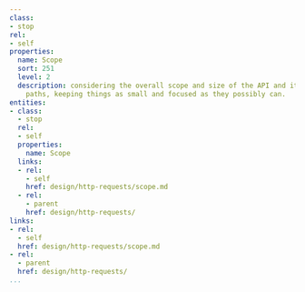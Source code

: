 ```yaml
---
class:
- stop
rel:
- self
properties:
  name: Scope
  sort: 251
  level: 2
  description: considering the overall scope and size of the API and its individual
    paths, keeping things as small and focused as they possibly can.
entities:
- class:
  - stop
  rel:
  - self
  properties:
    name: Scope
  links:
  - rel:
    - self
    href: design/http-requests/scope.md
  - rel:
    - parent
    href: design/http-requests/
links:
- rel:
  - self
  href: design/http-requests/scope.md
- rel:
  - parent
  href: design/http-requests/
...
```

